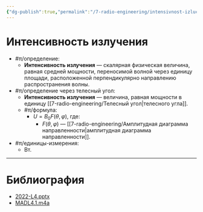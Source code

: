 ```yaml
---
{"dg-publish":true,"permalink":"/7-radio-engineering/intensivnost-izlucheniya/","title":"Интенсивность излучения"}
---
```



# Интенсивность излучения

- #π/определение:
	- **Интенсивность излучения** — скалярная физическая величина, равная средней мощности, переносимой волной через единицу площади, расположенной перпендикулярно направлению распространения волны.
- #π/определение через телесный угол:
	- **Интенсивность излучения** — величина, равная мощности в единицу [[7-radio-engineering/Телесный угол\|телесного угла]].
	- #π/формула:
		- $U=B_{0}F(\theta,\varphi)$, где:
			- $F(\theta,\varphi)$ — [[7-radio-engineering/Амплитудная диаграмма направленности\|амплитудная диаграмма направленности]].
- #π/единицы-измерения:
	- Вт.

---

# Библиография

- [2022-L4.pptx](file:///C:%5CUsers%5CMojo%5CiCloudDrive%5C_university%5CIllarionov%5Clecture-presentations%5C2022-L4.pptx)
- [MADL4.1.m4a](file:///C:%5CUsers%5CMojo%5CiCloudDrive%5C_university%5CIllarionov%5Clecture-recording%5CMADL4.1.m4a)
